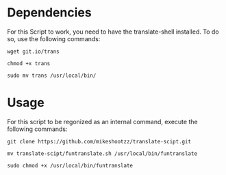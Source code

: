 # Dependencies
For this Script to work, you need to have the translate-shell installed. To do so, use the following commands:
```
wget git.io/trans
```
```
chmod +x trans
```
```
sudo mv trans /usr/local/bin/
```
# Usage
For this script to be regonized as an internal command, execute the following commands:
```
git clone https://github.com/mikeshootzz/translate-scipt.git
```
```
mv translate-scipt/funtranslate.sh /usr/local/bin/funtranslate
```
```
sudo chmod +x /usr/local/bin/funtranslate 
```